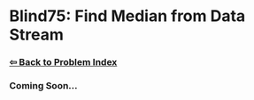 # Blind75: Find Median from Data Stream

### [⇦ Back to Problem Index](../../index.md)

### Coming Soon...
